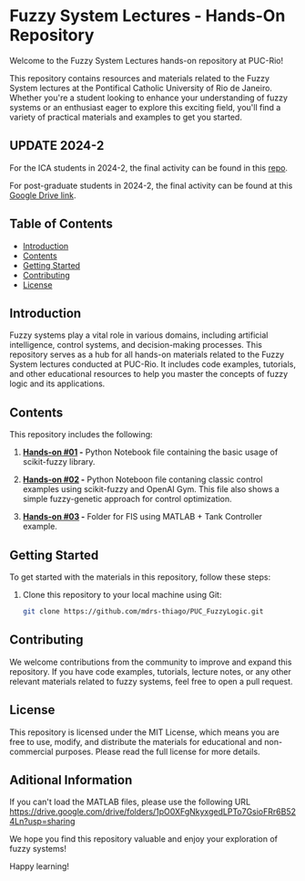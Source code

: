 # Fuzzy System Lectures - Hands-On Repository

Welcome to the Fuzzy System Lectures hands-on repository at PUC-Rio!

This repository contains resources and materials related to the Fuzzy System lectures at the Pontifical Catholic University of Rio de Janeiro. Whether you're a student looking to enhance your understanding of fuzzy systems or an enthusiast eager to explore this exciting field, you'll find a variety of practical materials and examples to get you started.

## UPDATE 2024-2

For the ICA students in 2024-2, the final activity can be found in this [repo](https://github.com/mdrs-thiago/PUC_FuzzyLogic/blob/main/Trabalho%202024-2_v2.pdf).

For post-graduate students in 2024-2, the final activity can be found at this [Google Drive link](https://drive.google.com/drive/u/0/folders/1p3zEdkSZSoeOmtplSQJ1Orfxeh7H37WK).

## Table of Contents

- [Introduction](#introduction)
- [Contents](#contents)
- [Getting Started](#getting-started)
- [Contributing](#contributing)
- [License](#license)

## Introduction

Fuzzy systems play a vital role in various domains, including artificial intelligence, control systems, and decision-making processes. This repository serves as a hub for all hands-on materials related to the Fuzzy System lectures conducted at PUC-Rio. It includes code examples, tutorials, and other educational resources to help you master the concepts of fuzzy logic and its applications.

## Contents

This repository includes the following:

1. **[Hands-on #01](https://github.com/mdrs-thiago/PUC_FuzzyLogic/blob/main/Hands-on%20%2301%20-%20Fuzzy%20System.ipynb) -** Python Notebook file containing the basic usage of scikit-fuzzy library.

2. **[Hands-on #02](https://github.com/mdrs-thiago/PUC_FuzzyLogic/blob/main/Hands-on%20%2302%20-%20Control.ipynb) -** Python Noteboon file contaning classic control examples using scikit-fuzzy and OpenAI Gym. This file also shows a simple fuzzy-genetic approach for control optimization.
   
3. **[Hands-on #03](https://github.com/mdrs-thiago/PUC_FuzzyLogic/tree/main/Aula%20MATLAB) -** Folder for FIS using MATLAB + Tank Controller example. 

## Getting Started

To get started with the materials in this repository, follow these steps:

1. Clone this repository to your local machine using Git:
   ```bash
   git clone https://github.com/mdrs-thiago/PUC_FuzzyLogic.git

## Contributing
We welcome contributions from the community to improve and expand this repository. If you have code examples, tutorials, lecture notes, or any other relevant materials related to fuzzy systems, feel free to open a pull request. 

## License
This repository is licensed under the MIT License, which means you are free to use, modify, and distribute the materials for educational and non-commercial purposes. Please read the full license for more details.

## Aditional Information

If you can't load the MATLAB files, please use the following URL https://drive.google.com/drive/folders/1pO0XFgNkyxgedLPTo7GsioFRr6B524Ln?usp=sharing

We hope you find this repository valuable and enjoy your exploration of fuzzy systems!

Happy learning!
